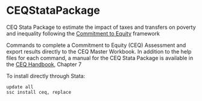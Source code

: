 # CEQStataPackage
CEQ Stata Package to estimate the impact of taxes and transfers on poverty and inequality following the [Commitment to Equity](http://www.commitmenttoequity.org) framework

Commands to complete a Commitment to Equity (CEQ) Assessment and export results directly to the CEQ Master Workbook. In addition to the help files for each command, a manual for the CEQ Stata Package is available in the [CEQ Handbook](http://www.commitmentoequity.org/publications-ceq-handbook/), Chapter 7

To install directly through Stata:
```
update all
ssc install ceq, replace
```
